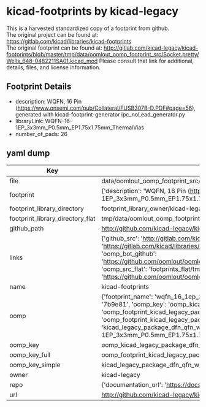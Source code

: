 # kicad-footprints by kicad-legacy  
This is a harvested standardized copy of a footprint from github.  
The original project can be found at:  
https://gitlab.com/kicad/libraries/kicad-footprints  
The original footprint can be found at:
http://gitlab.com/kicad-legacy/kicad-footprints/blob/master/tmp/data/oomlout_oomp_footprint_src/Socket.pretty/Wells_648-0482211SA01.kicad_mod
Please consult that link for additional, details, files, and license information.  
## Footprint Details
* description: WQFN, 16 Pin (https://www.onsemi.com/pub/Collateral/FUSB307B-D.PDF#page=56), generated with kicad-footprint-generator ipc_noLead_generator.py  
* libraryLink: WQFN-16-1EP_3x3mm_P0.5mm_EP1.75x1.75mm_ThermalVias  
* number_of_pads: 26  
## yaml dump  
| Key | Value |  
| --- | --- |  
| file | data/oomlout_oomp_footprint_src/kicad-footprints/Package_DFN_QFN.pretty/WQFN-16-1EP_3x3mm_P0.5mm_EP1.75x1.75mm_ThermalVias.kicad_mod |  
| footprint | {'description': 'WQFN, 16 Pin (https://www.onsemi.com/pub/Collateral/FUSB307B-D.PDF#page=56), generated with kicad-footprint-generator ipc_noLead_generator.py', 'libraryLink': 'WQFN-16-1EP_3x3mm_P0.5mm_EP1.75x1.75mm_ThermalVias', 'number_of_pads': 26} |  
| footprint_library_directory | footprint_library_owner/kicad-legacy_kicad-footprints |  
| footprint_library_directory_flat | tmp/data/oomlout_oomp_footprint_src/footprints_flat/kicad_legacy_package_dfn_qfn_wqfn_16_1ep_3x3mm_p0_5mm_ep1_75x1_75mm_thermalvias/working |  
| github_path | http://github.com/kicad-legacy/kicad-footprints/blob/master/tmp/data/oomlout_oomp_footprint_src/Package_DFN_QFN.pretty/WQFN-16-1EP_3x3mm_P0.5mm_EP1.75x1.75mm_ThermalVias.kicad_mod |  
| links | {'github_src': 'http://gitlab.com/kicad-legacy/kicad-footprints/blob/master/tmp/data/oomlout_oomp_footprint_src/Socket.pretty/Wells_648-0482211SA01.kicad_mod', 'github_src_repo': 'https://gitlab.com/kicad/libraries/kicad-footprints', 'oomp_bot': 'tmp/data/oomlout_oomp_footprint_src/footprints/kicad_legacy_package_dfn_qfn_wqfn_16_1ep_3x3mm_p0_5mm_ep1_75x1_75mm_thermalvias/working', 'oomp_bot_github': 'https://github.com/oomlout/oomlout_oomp_footprint_bot/tree/main/tmp/data/oomlout_oomp_footprint_src/footprints/kicad_legacy_package_dfn_qfn_wqfn_16_1ep_3x3mm_p0_5mm_ep1_75x1_75mm_thermalvias/working', 'oomp_src_flat': 'footprints_flat/tmp/data/oomlout_oomp_footprint_src/footprints_flat/kicad_legacy_package_dfn_qfn_wqfn_16_1ep_3x3mm_p0_5mm_ep1_75x1_75mm_thermalvias/working', 'oomp_src_flat_github': 'https://github.com/oomlout/oomlout_oomp_footprint_src/tree/main/tmp/data/oomlout_oomp_footprint_src/footprints_flat/kicad_legacy_package_dfn_qfn_wqfn_16_1ep_3x3mm_p0_5mm_ep1_75x1_75mm_thermalvias/working'} |  
| name | kicad-footprints |  
| oomp | {'footprint_name': 'wqfn_16_1ep_3x3mm_p0_5mm_ep1_75x1_75mm_thermalvias', 'library_name': 'package_dfn_qfn', 'md5': '7b9e81c23f636db3ed3076c134a59cc6', 'md5_10': '7b9e81c23f', 'md5_5': '7b9e8', 'md5_6': '7b9e81', 'oomp_key': 'oomp_kicad_legacy_package_dfn_qfn_wqfn_16_1ep_3x3mm_p0_5mm_ep1_75x1_75mm_thermalvias', 'oomp_key_extra': 'oomp_footprint_kicad_legacy_package_dfn_qfn_wqfn_16_1ep_3x3mm_p0_5mm_ep1_75x1_75mm_thermalvias', 'oomp_key_full': 'oomp_footprint_kicad_legacy_package_dfn_qfn_wqfn_16_1ep_3x3mm_p0_5mm_ep1_75x1_75mm_thermalvias_7b9e81', 'oomp_key_simple': 'kicad_legacy_package_dfn_qfn_wqfn_16_1ep_3x3mm_p0_5mm_ep1_75x1_75mm_thermalvias', 'original_filename': 'data/oomlout_oomp_footprint_src/kicad-footprints/Package_DFN_QFN.pretty/WQFN-16-1EP_3x3mm_P0.5mm_EP1.75x1.75mm_ThermalVias.kicad_mod', 'owner_name': 'kicad_legacy'} |  
| oomp_key | oomp_kicad_legacy_package_dfn_qfn_wqfn_16_1ep_3x3mm_p0_5mm_ep1_75x1_75mm_thermalvias |  
| oomp_key_full | oomp_footprint_kicad_legacy_package_dfn_qfn_wqfn_16_1ep_3x3mm_p0_5mm_ep1_75x1_75mm_thermalvias |  
| oomp_key_simple | kicad_legacy_package_dfn_qfn_wqfn_16_1ep_3x3mm_p0_5mm_ep1_75x1_75mm_thermalvias |  
| owner | kicad-legacy |  
| repo | {'documentation_url': 'https://docs.github.com/rest/repos/repos#get-a-repository', 'message': 'Not Found'} |  
| url | http://github.com/kicad-legacy/kicad-footprints |  

